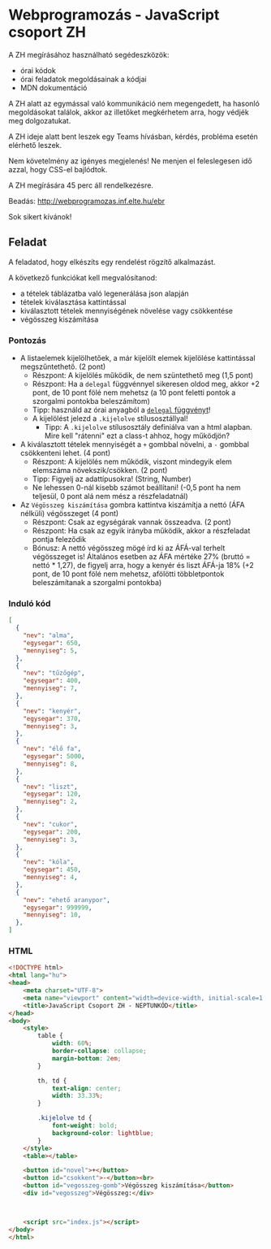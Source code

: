 # Webprogramozás - JavaScript csoport ZH

A ZH megírásához használható segédeszközök:
- órai kódok
- órai feladatok megoldásainak a kódjai
- MDN dokumentáció

A ZH alatt az egymással való kommunikáció nem megengedett, ha hasonló megoldásokat találok, akkor az illetőket megkérhetem arra, hogy védjék meg dolgozatukat.

A ZH ideje alatt bent leszek egy Teams hívásban, kérdés, probléma esetén elérhető leszek.

Nem követelmény az igényes megjelenés! Ne menjen el feleslegesen idő azzal, hogy CSS-el bajlódtok.

A ZH megírására 45 perc áll rendelkezésre.

Beadás: http://webprogramozas.inf.elte.hu/ebr

Sok sikert kívánok!

## Feladat

A feladatod, hogy elkészíts egy rendelést rögzítő alkalmazást.

A következő funkciókat kell megvalósítanod:
- a tételek táblázatba való legenerálása json alapján
- tételek kiválasztása kattintással
- kiválasztott tételek mennyiségének növelése vagy csökkentése
- végösszeg kiszámítása

### Pontozás

- A listaelemek kijelölhetőek, a már kijelölt elemek kijelölése kattintással megszűntethető. (2 pont)
  - Részpont: A kijelölés működik, de nem szüntethető meg (1,5 pont)
  - Részpont: Ha a ```delegal``` függvénnyel sikeresen oldod meg, akkor +2 pont, de 10 pont fölé nem mehetsz (a 10 pont feletti pontok a szorgalmi pontokba beleszámítom)
  - Tipp: használd az órai anyagból a [```delegal``` függvényt](https://github.com/anonymus1928/Webprogramozas/blob/master/2.%20kurzus%20(esti)/3.%20gyak/delegal.js)!
  - A kijelölést jelezd a ```.kijelolve``` stílusosztállyal!
    - Tipp: A ```.kijelolve``` stílusosztály definiálva van a html alapban. Mire kell "rátenni" ezt a class-t ahhoz, hogy működjön?
- A kiválasztott tételek mennyiségét a ```+``` gombbal növelni, a ```-``` gombbal csökkenteni lehet. (4 pont)
  - Részpont: A kijelölés nem működik, viszont mindegyik elem elemszáma növekszik/csökken. (2 pont)
  - Tipp: Figyelj az adattípusokra! (String, Number)
  - Ne lehessen 0-nál kisebb számot beállítani! (-0,5 pont ha nem teljesül, 0 pont alá nem mész a részfeladatnál)
- Az ```Végösszeg kiszámítása``` gombra kattintva kiszámítja a nettó (ÁFA nélküli) végösszeget (4 pont)
  - Részpont: Csak az egységárak vannak összeadva. (2 pont)
  - Részpont: Ha csak az egyik irányba működik, akkor a részfeladat pontja feleződik
  - Bónusz: A nettó végösszeg mögé írd ki az ÁFÁ-val terhelt végösszeget is! Általános esetben az ÁFA mértéke 27% (bruttó = nettó * 1,27), de figyelj arra, hogy a kenyér és liszt ÁFÁ-ja 18% (+2 pont, de 10 pont fölé nem mehetsz, afölötti többletpontok beleszámítanak a szorgalmi pontokba)

### Induló kód

```json
[
  {
    "nev": "alma",
    "egysegar": 650,
    "mennyiseg": 5,
  },
  {
    "nev": "tűzőgép",
    "egysegar": 400,
    "mennyiseg": 7,
  },
  {
    "nev": "kenyér",
    "egysegar": 370,
    "mennyiseg": 3,
  },
  {
    "nev": "élő fa",
    "egysegar": 5000,
    "mennyiseg": 8,
  },
  {
    "nev": "liszt",
    "egysegar": 120,
    "mennyiseg": 2,
  },
  {
    "nev": "cukor",
    "egysegar": 200,
    "mennyiseg": 3,
  },
  {
    "nev": "kóla",
    "egysegar": 450,
    "mennyiseg": 4,
  },
  {
    "nev": "ehető aranypor",
    "egysegar": 999999,
    "mennyiseg": 10,
  },
]
```

### HTML
```HTML
<!DOCTYPE html>
<html lang="hu">
<head>
    <meta charset="UTF-8">
    <meta name="viewport" content="width=device-width, initial-scale=1.0">
    <title>JavaScript Csoport ZH - NEPTUNKÓD</title>
</head>
<body>
    <style>
        table {
            width: 60%;
            border-collapse: collapse;
            margin-bottom: 2em;
        }

        th, td {
            text-align: center;
            width: 33.33%;
        }

        .kijelolve td {
            font-weight: bold;
            background-color: lightblue;
        }
    </style>
    <table></table>

    <button id="novel">+</button>
    <button id="csokkent">-</button><br>
    <button id="vegosszeg-gomb">Végösszeg kiszámítása</button>
    <div id="vegosszeg">Végösszeg:</div>



    <script src="index.js"></script>
</body>
</html>
```